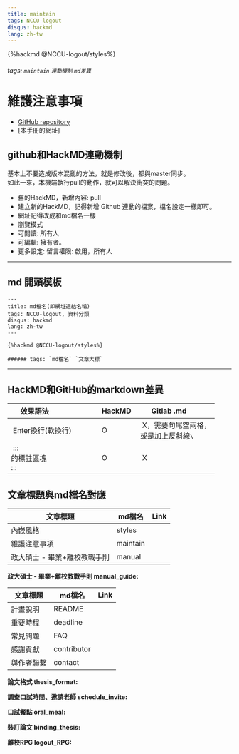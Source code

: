 ```yaml
---
title: maintain
tags: NCCU-logout
disqus: hackmd
lang: zh-tw
---
```


{%hackmd @NCCU-logout/styles%}

###### tags: `maintain` `連動機制` `md差異`

# 維護注意事項

- [GitHub repository](https://github.com/littlefish0331/NCCU-logout)
- [本手冊的網址]

## github和HackMD連動機制

基本上不要造成版本混亂的方法，就是修改後，都與master同步。  
如此一來，本機端執行pull的動作，就可以解決衝突的問題。

- 舊的HackMD，新增內容: pull
- 建立新的HackMD，記得新增 Github 連動的檔案，檔名設定一樣即可。
- 網址記得改成和md檔名一樣
- 瀏覽模式
- 可閱讀: 所有人
- 可編輯: 擁有者。
- 更多設定: 留言權限: 啟用，所有人

---

## md 開頭模板

```
---
title: md檔名(即網址連結名稱)
tags: NCCU-logout, 資料分類
disqus: hackmd
lang: zh-tw
---

{%hackmd @NCCU-logout/styles%}

###### tags: `md檔名` `文章大標`
```

---

## HackMD和GitHub的markdown差異

| 效果語法                   | HackMD | Gitlab .md        |
|----------------------------|--------|-------------------|
| Enter換行(軟換行)           | O      | X，需要句尾空兩格，<br>或是加上反斜線`\` |
| :::<br>的標註區塊<br>::: | O      | X                 |

## 文章標題與md檔名對應

| 文章標題                     | md檔名      | Link |
|------------------------------|-------------|------|
| 內嵌風格                     | styles      |      |
| 維護注意事項                 | maintain    |      |
| 政大碩士 - 畢業+離校教戰手則 | manual      |      |

**政大碩士 - 畢業+離校教戰手則 manual_guide:**

| 文章標題                     | md檔名      | Link |
|------------------------------|-------------|------|
| 計畫說明                     | README      |      |
| 重要時程                     | deadline    |      |
| 常見問題                     | FAQ         |      |
| 感謝貢獻                     | contributor |      |
| 與作者聯繫                   | contact     |      |

**論文格式 thesis_format:**

**調查口試時間、邀請老師 schedule_invite:**

**口試餐點 oral_meal:**

**裝訂論文 binding_thesis:**

**離校RPG logout_RPG:**
